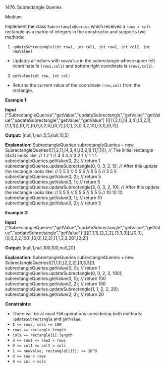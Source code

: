 1476\. Subrectangle Queries

Medium

Implement the class `SubrectangleQueries` which receives a `rows x cols` rectangle as a matrix of integers in the constructor and supports two methods:

1. `updateSubrectangle(int row1, int col1, int row2, int col2, int newValue)`

*   Updates all values with `newValue` in the subrectangle whose upper left coordinate is `(row1,col1)` and bottom right coordinate is `(row2,col2)`.

2. `getValue(int row, int col)`

*   Returns the current value of the coordinate `(row,col)` from the rectangle.

**Example 1:**

**Input** ["SubrectangleQueries","getValue","updateSubrectangle","getValue","getValue","updateSubrectangle","getValue","getValue"] [[[[1,2,1],[4,3,4],[3,2,1],[1,1,1]]],[0,2],[0,0,3,2,5],[0,2],[3,1],[3,0,3,2,10],[3,1],[0,2]]

**Output:** [null,1,null,5,5,null,10,5]

**Explanation:** SubrectangleQueries subrectangleQueries = new SubrectangleQueries([[1,2,1],[4,3,4],[3,2,1],[1,1,1]]); // The initial rectangle (4x3) looks like: // 1 2 1 // 4 3 4 // 3 2 1 // 1 1 1 subrectangleQueries.getValue(0, 2); // return 1 subrectangleQueries.updateSubrectangle(0, 0, 3, 2, 5); // After this update the rectangle looks like: // 5 5 5 // 5 5 5 // 5 5 5 // 5 5 5 subrectangleQueries.getValue(0, 2); // return 5 subrectangleQueries.getValue(3, 1); // return 5 subrectangleQueries.updateSubrectangle(3, 0, 3, 2, 10); // After this update the rectangle looks like: // 5 5 5 // 5 5 5 // 5 5 5 // 10 10 10 subrectangleQueries.getValue(3, 1); // return 10 subrectangleQueries.getValue(0, 2); // return 5

**Example 2:**

**Input** ["SubrectangleQueries","getValue","updateSubrectangle","getValue","getValue","updateSubrectangle","getValue"] [[[[1,1,1],[2,2,2],[3,3,3]]],[0,0],[0,0,2,2,100],[0,0],[2,2],[1,1,2,2,20],[2,2]]

**Output:** [null,1,null,100,100,null,20]

**Explanation:** SubrectangleQueries subrectangleQueries = new SubrectangleQueries([[1,1,1],[2,2,2],[3,3,3]]); subrectangleQueries.getValue(0, 0); // return 1 subrectangleQueries.updateSubrectangle(0, 0, 2, 2, 100); subrectangleQueries.getValue(0, 0); // return 100 subrectangleQueries.getValue(2, 2); // return 100 subrectangleQueries.updateSubrectangle(1, 1, 2, 2, 20); subrectangleQueries.getValue(2, 2); // return 20

**Constraints:**

*   There will be at most `500` operations considering both methods: `updateSubrectangle` and `getValue`.
*   `1 <= rows, cols <= 100`
*   `rows == rectangle.length`
*   `cols == rectangle[i].length`
*   `0 <= row1 <= row2 < rows`
*   `0 <= col1 <= col2 < cols`
*   `1 <= newValue, rectangle[i][j] <= 10^9`
*   `0 <= row < rows`
*   `0 <= col < cols`